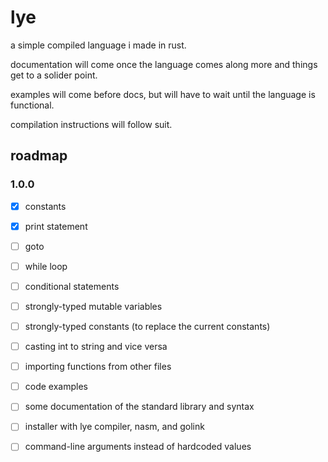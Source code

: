 # lye
a simple compiled language i made in rust.

documentation will come once the language comes along more and things get to a solider point.

examples will come before docs, but will have to wait until the language is functional.

compilation instructions will follow suit.

## roadmap
### 1.0.0
- [x] constants
- [x] print statement
- [ ] goto
- [ ] while loop
- [ ] conditional statements
- [ ] strongly-typed mutable variables
- [ ] strongly-typed constants (to replace the current constants)
- [ ] casting int to string and vice versa
- [ ] importing functions from other files


- [ ] code examples
- [ ] some documentation of the standard library and syntax
- [ ] installer with lye compiler, nasm, and golink
- [ ] command-line arguments instead of hardcoded values
